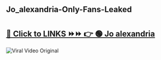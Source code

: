 
 ## Jo_alexandria-Only-Fans-Leaked

# <h2><a href="https://clipsfans.com/Jo_alexandria&ref=git">🔗 Click to LINKS ⏩⏩ 👉 🟢 Jo alexandria </a></h2>

<a href="https://clipsfans.com/Jo_alexandria&ref=git" rel="nofollow" data-target="animated-image.originalLink"><img src="https://i.ibb.co.com/xMMVF88/686577567.gif" alt="Viral Video Original" style="max-width: 100%; display: inline-block;" data-target="animated-image.originalImage"></a>
